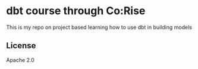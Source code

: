 # dbt course through Co:Rise

This is my repo on project based learning how to use dbt in building models



## License

Apache 2.0
